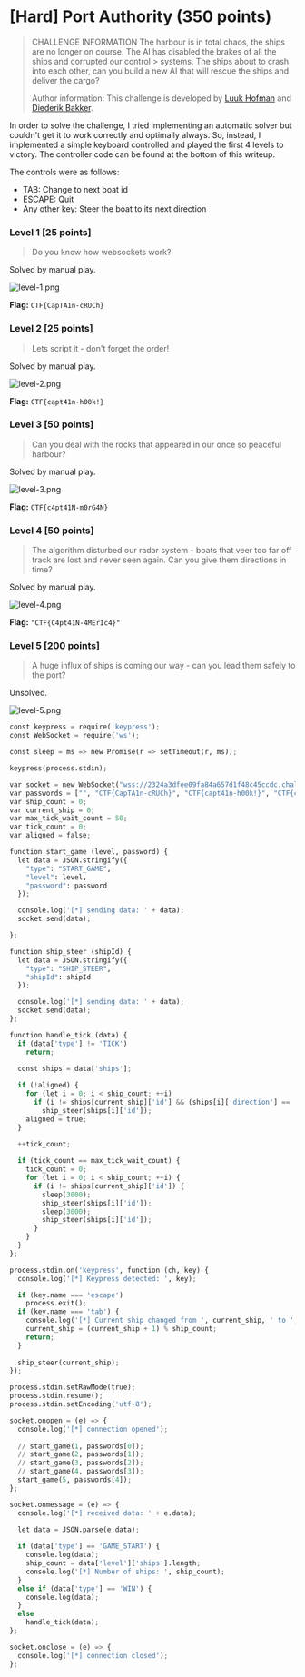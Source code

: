 # [Hard] Port Authority (350 points)

> CHALLENGE INFORMATION
> The harbour is in total chaos, the ships are no longer on course. The AI has disabled the brakes of all the ships and corrupted our control > systems. The ships about to crash into each other, can you build a new AI that will rescue the ships and deliver the cargo?
>
> Author information: This challenge is developed by [Luuk Hofman](https://www.linkedin.com/in/luuk-hofman-01164259/) and [Diederik Bakker](https://www.linkedin.com/in/diederik-bakker/).

In order to solve the challenge, I tried implementing an automatic solver but couldn't get it to work correctly and optimally always. So, instead, I implemented a simple keyboard controlled and played the first 4 levels to victory. The controller code can be found at the bottom of this writeup.

The controls were as follows:
- TAB: Change to next boat id
- ESCAPE: Quit
- Any other key: Steer the boat to its next direction

### Level 1 [25 points]

> Do you know how websockets work?

Solved by manual play.

![level-1.png](../../images/port-authority-level-1.png)

**Flag:** `CTF{CapTA1n-cRUCh}`

### Level 2 [25 points]

> Lets script it - don't forget the order!

Solved by manual play.

![level-2.png](../../images/port-authority-level-2.png)

**Flag:** `CTF{capt41n-h00k!}`

### Level 3 [50 points]

> Can you deal with the rocks that appeared in our once so peaceful harbour?

Solved by manual play.

![level-3.png](../../images/port-authority-level-3.png)

**Flag:** `CTF{c4pt41N-m0rG4N}`

### Level 4 [50 points]

> The algorithm disturbed our radar system - boats that veer too far off track are lost and never seen again. Can you give them directions in time?

Solved by manual play.

![level-4.png](../../images/port-authority-level-4.png)

**Flag:** `"CTF{C4pt41N-4MErIc4}"`

### Level 5 [200 points]

> A huge influx of ships is coming our way - can you lead them safely to the port?

Unsolved.

![level-5.png](../../images/port-authority-level-5.png)

```py
const keypress = require('keypress');
const WebSocket = require('ws');

const sleep = ms => new Promise(r => setTimeout(r, ms));

keypress(process.stdin);

var socket = new WebSocket("wss://2324a3dfee09fa84a657d1f48c45ccdc.challenge.hackazon.org/ws");
var passwords = ["", "CTF{CapTA1n-cRUCh}", "CTF{capt41n-h00k!}", "CTF{c4pt41N-m0rG4N}", "CTF{C4pt41N-4MErIc4}"];
var ship_count = 0;
var current_ship = 0;
var max_tick_wait_count = 50;
var tick_count = 0;
var aligned = false;

function start_game (level, password) {
  let data = JSON.stringify({
    "type": "START_GAME",
    "level": level,
    "password": password
  });

  console.log('[*] sending data: ' + data);
  socket.send(data);

};

function ship_steer (shipId) {
  let data = JSON.stringify({
    "type": "SHIP_STEER",
    "shipId": shipId
  });

  console.log('[*] sending data: ' + data);
  socket.send(data);
};

function handle_tick (data) {
  if (data['type'] != 'TICK')
    return;
  
  const ships = data['ships'];

  if (!aligned) {
    for (let i = 0; i < ship_count; ++i)
      if (i != ships[current_ship]['id'] && (ships[i]['direction'] == 'UP' || ships[i]['direction'] == 'DOWN'))
        ship_steer(ships[i]['id']);
    aligned = true;
  }
  
  ++tick_count;

  if (tick_count == max_tick_wait_count) {
    tick_count = 0;
    for (let i = 0; i < ship_count; ++i) {
      if (i != ships[current_ship]['id']) {
        sleep(3000);
        ship_steer(ships[i]['id']);
        sleep(3000);
        ship_steer(ships[i]['id']);
      }
    }
  }
};

process.stdin.on('keypress', function (ch, key) {
  console.log('[*] Keypress detected: ', key);

  if (key.name === 'escape')
    process.exit();
  if (key.name === 'tab') {
    console.log('[*] Current ship changed from ', current_ship, ' to ', (current_ship + 1) % ship_count);
    current_ship = (current_ship + 1) % ship_count;
    return;
  }
  
  ship_steer(current_ship);
});

process.stdin.setRawMode(true);
process.stdin.resume();
process.stdin.setEncoding('utf-8');

socket.onopen = (e) => {
  console.log('[*] connection opened');
  
  // start_game(1, passwords[0]);
  // start_game(2, passwords[1]);
  // start_game(3, passwords[2]);
  // start_game(4, passwords[3]);
  start_game(5, passwords[4]);
};

socket.onmessage = (e) => {
  console.log('[*] received data: ' + e.data);
  
  let data = JSON.parse(e.data);

  if (data['type'] == 'GAME_START') {
    console.log(data);
    ship_count = data['level']['ships'].length;
    console.log('[*] Number of ships: ', ship_count);
  }
  else if (data['type'] == 'WIN') {
    console.log(data);
  }
  else
    handle_tick(data);
};

socket.onclose = (e) => {
  console.log('[*] connection closed');
};
```
